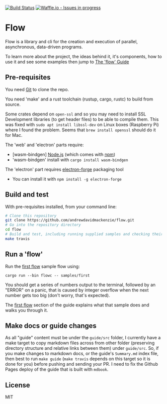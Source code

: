 [![Build Status](https://travis-ci.org/andrewdavidmackenzie/flow.svg?branch=master)](https://travis-ci.org/andrewdavidmackenzie/flow) [![Waffle.io - Issues in progress](https://badge.waffle.io/andrewdavidmackenzie/flow.png?label=in%20progress&title=In%20Progress)](http://waffle.io/andrewdavidmackenzie/flow)

# Flow
Flow is a library and cli for the creation and execution of parallel, asynchronous, data-driven programs.

To learn more about the project, the ideas behind it, it's components, how to use it and see some 
examples then jump to [The 'flow' Guide](./guide/src/SUMMARY.md)

## Pre-requisites

You need [Git](https://git-scm.com) to clone the repo.

You need 'make' and a rust toolchain (rustup, cargo, rustc) to build from source.

Some crates depend on `open-ssl` and so you may need to install SSL Development libraries (to get header files) 
to be able to compile them. This was fixed with `sudo apt install libssl-dev` on Linux boxes (Raspberry Pi)
where I found the problem. Seems that `brew install openssl` should do it for Mac.

The 'web' and 'electron' parts require:
* [wasm-bindgen] [Node.js](https://nodejs.org/en/download/) (which comes with [npm](http://npmjs.com))
* 'wasm-bindgen' install with `cargo install wasm-bindgen`

The 'electron' part requires [electron-forge](https://github.com/electron-userland/electron-forge) packaging tool
* You can install it with `npm install -g electron-forge`

## Build and test

With pre-requisites installed, from your command line:

```bash
# Clone this repository
git clone https://github.com/andrewdavidmackenzie/flow.git
# Go into the repository directory
cd flow
# Build and test, including running supplied samples and checking their output is correct
make travis
```

## Run a 'flow'
Run the [first flow](guide/src/first_flow/first_flow.md) sample flow using:

```cargo run --bin flowc -- samples/first```

You should get a series of numbers output to the terminal, 
followed by an "ERROR" on a panic, that is caused by integer overflow 
when the next number gets too big (don't worry, that's expected).

The [first flow](guide/src/first_flow/first_flow.md) section of the guide explains
what that sample does and walks you through it.

## Make docs or guide changes
As all "guide" content must be under the `guide/src` folder, I currently have a make target to copy markdown files across from other folder (preserving directory structure and relative links between them) under `guide/src`. So, if you make changes to markdown docs, or the guide's `Summary.md` index file, then best to run `make guide` (`make travis` depends on this target so it is done for you) before pushing and sending your PR. I need to fix the Github Pages deploy of the guide that is built with `mdbook`.

## License

MIT
